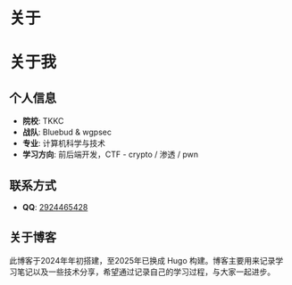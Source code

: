 # 关于


# 关于我

## 个人信息
- **院校**: TKKC
- **战队**: Bluebud & wgpsec
- **专业**: 计算机科学与技术
- **学习方向**: 前后端开发，CTF - crypto / 渗透 / pwn

## 联系方式
- **QQ**: [2924465428](https://wpa.qq.com/msgrd?v=3&uin=2924465428&site=qq&menu=yes)

## 关于博客
此博客于2024年年初搭建，至2025年已换成 Hugo 构建。博客主要用来记录学习笔记以及一些技术分享，希望通过记录自己的学习过程，与大家一起进步。

